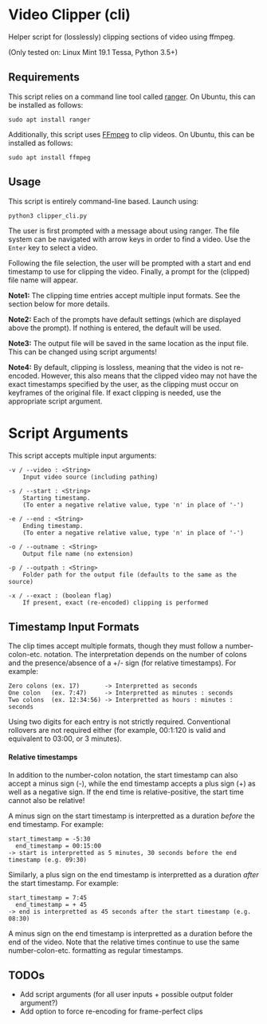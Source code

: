 # Video Clipper (cli)

Helper script for (losslessly) clipping sections of video using ffmpeg.

(Only tested on: Linux Mint 19.1 Tessa, Python 3.5+)

## Requirements

This script relies on a command line tool called [ranger](https://github.com/ranger/ranger). On Ubuntu, this can be installed as follows:

`sudo apt install ranger`

Additionally, this script uses [FFmpeg](https://ffmpeg.org/) to clip videos. On Ubuntu, this can be installed as follows:

`sudo apt install ffmpeg`

## Usage

This script is entirely command-line based. Launch using:

`python3 clipper_cli.py`

The user is first prompted with a message about using ranger. The file system can be navigated with arrow keys in order to find a video. Use the ```Enter``` key to select a video.

Following the file selection, the user will be prompted with a start and end timestamp to use for clipping the video. Finally, a prompt for the (clipped) file name will appear. 

**Note1:** The clipping time entries accept multiple input formats. See the section below for more details.

**Note2:** Each of the prompts have default settings (which are displayed above the prompt). If nothing is entered, the default will be used.

**Note3:** The output file will be saved in the same location as the input file. This can be changed using script arguments!

**Note4:** By default, clipping is lossless, meaning that the video is not re-encoded. However, this also means that the clipped video may not have the exact timestamps specified by the user, as the clipping must occur on keyframes of the original file. If exact clipping is needed, use the appropriate script argument.

# Script Arguments

This script accepts multiple input arguments:

```
-v / --video : <String>
    Input video source (including pathing)

-s / --start : <String>
    Starting timestamp. 
    (To enter a negative relative value, type 'n' in place of '-')

-e / --end : <String>
    Ending timestamp. 
    (To enter a negative relative value, type 'n' in place of '-')
    
-o / --outname : <String>
    Output file name (no extension)
    
-p / --outpath : <String>
    Folder path for the output file (defaults to the same as the source)
    
-x / --exact : (boolean flag)
    If present, exact (re-encoded) clipping is performed
```

## Timestamp Input Formats

The clip times accept multiple formats, though they must follow a number-colon-etc. notation. The interpretation depends on the number of colons and the presence/absence of a +/- sign (for relative timestamps). For example:

```
Zero colons (ex. 17)       -> Interpretted as seconds
One colon   (ex. 7:47)     -> Interpretted as minutes : seconds
Two colons  (ex. 12:34:56) -> Interpretted as hours : minutes : seconds
```

Using two digits for each entry is not strictly required. Conventional rollovers are not required either (for example, 00:1:120 is valid and equivalent to 03:00, or 3 minutes).

#### Relative timestamps

In addition to the number-colon notation, the start timestamp can also accept a minus sign (-), while the end timestamp accepts a plus sign (+) as well as a negative sign. If the end time is relative-positive, the start time cannot also be relative!

A minus sign on the start timestamp is interpretted as a duration *before* the end timestamp. For example:

```
start_timestamp = -5:30
  end_timestamp = 00:15:00
-> start is interpretted as 5 minutes, 30 seconds before the end timestamp (e.g. 09:30)
```

Similarly, a plus sign on the end timestamp is interpretted as a duration *after* the start timestamp. For example:

```
start_timestamp = 7:45
  end_timestamp = + 45
-> end is interpretted as 45 seconds after the start timestamp (e.g. 08:30)
```

A minus sign on the end timestamp is interpretted as a duration before the end of the video. Note that the relative times continue to use the same number-colon-etc. formatting as regular timestamps.

## TODOs

- Add script arguments (for all user inputs + possible output folder argument?)
- Add option to force re-encoding for frame-perfect clips
